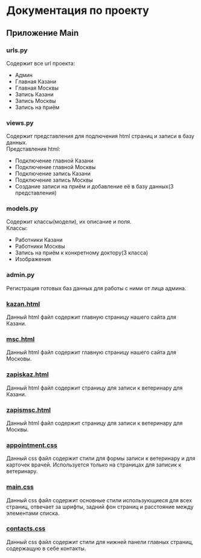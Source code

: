 # Документация по проекту
## Приложение Main
### urls.py
Содержит все url проекта:
  - Админ
  - Главная Казани
  - Главная Москвы
  - Запись Казани
  - Запись Москвы
  - Запись на приём
### views.py
Содержит представления для подлючения html страниц и записи в базу данных.  
Представления html:  
 - Подключение главной Казани
 - Подключение главной Москвы
 - Подключение запись Казани
 - Подключение запись Москвы
 - Создание записи на приём и добавление её в базу данных(3 представления)
### models.py
Содержит классы(модели), их описание и поля.  
Классы:  
 - Работники Казани
 - Работники Москвы
 - Запись на приём к конкретному доктору(3 класса)
 - Изображения
### admin.py
Регистрация готовых баз данных для работы с ними от лица админа.
### <a href="webclin/main/templates/main/kazan.html" target="_blank"> kazan.html </a>
Данный html файл содержит главную страницу нашего сайта для Казани.
### <a href="webclin/main/templates/main/msc.html" target="_blank"> msc.html </a>
Данный html файл содержит главную страницу нашего сайта для Московы.
### <a href="webclin/main/templates/main/zapiskaz.html" target="_blank"> zapiskaz.html </a>
Данный html файл содержит страницу для записи к ветеринару для Казани.
### <a href="webclin/main/templates/main/zapismsc.html" target="_blank"> zapismsc.html </a>
Данный html файл содержит страницу для записи к ветеринару для Москвы.
### <a href="webclin/main/static/main/css/appointment.css" target="_blank"> appointment.css </a>
Данный css файл содержит стили для формы записи к ветеринару и для карточек врачей. Используется только на страницах для записик к ветеринару.
### <a href="webclin/main/static/main/css/main.css" target="_blank"> main.css </a>
Данный css файл содержит основные стили использующиеся для всех страниц, отвечает за шрифты, задний фон страниц и расстояние между элементами списка.
### <a href="webclin/main/static/main/css/contacts.css" target="_blank"> contacts.css </a>
Данный css файл содержит стили для нижней панели главных страниц, содержащую в себе контакты.

